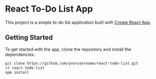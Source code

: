 # React To-Do List App

This project is a simple to-do list application built with [Create React App](https://github.com/facebook/create-react-app).

## Getting Started

To get started with the app, clone the repository and install the dependencies:

```bash
git clone https://github.com/yourusername/react-todo-list.git
cd react-todo-list
npm install
